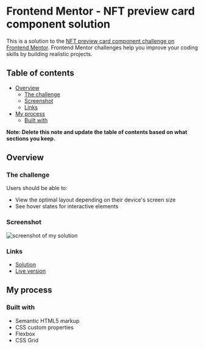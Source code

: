 
# Frontend Mentor - NFT preview card component solution

This is a solution to the [NFT preview card component challenge on Frontend Mentor](https://www.frontendmentor.io/challenges/nft-preview-card-component-SbdUL_w0U). Frontend Mentor challenges help you improve your coding skills by building realistic projects.

## Table of contents

- [Overview](#overview)
  - [The challenge](#the-challenge)
  - [Screenshot](#screenshot)
  - [Links](#links)
- [My process](#my-process)
  - [Built with](#built-with)

**Note: Delete this note and update the table of contents based on what sections you keep.**

## Overview

### The challenge

Users should be able to:

- View the optimal layout depending on their device's screen size
- See hover states for interactive elements

### Screenshot

![screenshot of my solution](screenshot.jpg)

### Links

- [Solution](https://github.com/OmarRwiheb/nft-preview-card)
- [Live version](https://omarrwiheb.github.io/nft-preview-card/)

## My process

### Built with

- Semantic HTML5 markup
- CSS custom properties
- Flexbox
- CSS Grid
